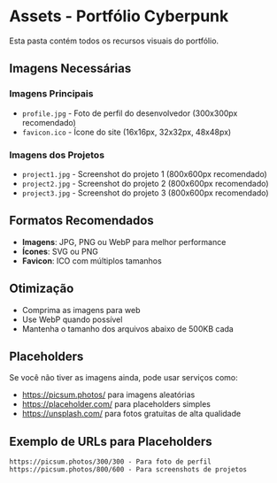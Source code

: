# Assets - Portfólio Cyberpunk

Esta pasta contém todos os recursos visuais do portfólio.

## Imagens Necessárias

### Imagens Principais
- `profile.jpg` - Foto de perfil do desenvolvedor (300x300px recomendado)
- `favicon.ico` - Ícone do site (16x16px, 32x32px, 48x48px)

### Imagens dos Projetos
- `project1.jpg` - Screenshot do projeto 1 (800x600px recomendado)
- `project2.jpg` - Screenshot do projeto 2 (800x600px recomendado)
- `project3.jpg` - Screenshot do projeto 3 (800x600px recomendado)

## Formatos Recomendados
- **Imagens**: JPG, PNG ou WebP para melhor performance
- **Ícones**: SVG ou PNG
- **Favicon**: ICO com múltiplos tamanhos

## Otimização
- Comprima as imagens para web
- Use WebP quando possível
- Mantenha o tamanho dos arquivos abaixo de 500KB cada

## Placeholders
Se você não tiver as imagens ainda, pode usar serviços como:
- https://picsum.photos/ para imagens aleatórias
- https://placeholder.com/ para placeholders simples
- https://unsplash.com/ para fotos gratuitas de alta qualidade

## Exemplo de URLs para Placeholders
```
https://picsum.photos/300/300 - Para foto de perfil
https://picsum.photos/800/600 - Para screenshots de projetos
``` 